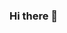 ### Hi there 👋

<!--
**sarvesh3737/sarvesh3737** is a ✨ _special_ ✨ repository because its `README.md` (this file) appears on your GitHub profile.

Here are some ideas to get you started:

- 🔭 I’m currently working on **Machine Learning Project.**
- 🌱 I’m currently learning **Neural Networks and Artificial Intelligence.**
- 👯 I’m looking to collaborate on **an OpenCV as well as multiple object detection project.**
- 🤔 I’m looking for help with **in depth knowledge of OpenCV.**
- 💬 Ask me about **Neural Networks,Web Development(Front-End),Logistic/Linear Regression.**
- 📫 How to reach me:* can contact me on mail*
                        [sarveshmalpani275@gmail.com](sarveshmalpani275@gmail.com)
- 😄 Pronouns: ...
- ⚡ Fun fact: ...
-->
